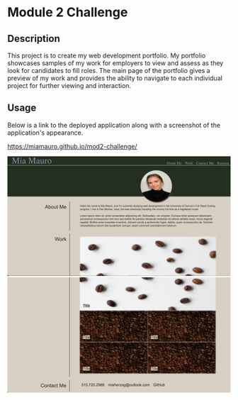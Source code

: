 # Module 2 Challenge

## Description

This project is to create my web development portfolio. My portfolio showcases samples of my work for employers to view and assess as they look for candidates to fill roles. The main page of the portfolio gives a preview of my work and provides the ability to navigate to each individual project for further viewing and interaction.

## Usage

Below is a link to the deployed application along with a screenshot of the application's appearance.

https://miamauro.github.io/mod2-challenge/

![plot](./assets/images/screenshot1.png)
![plot](./assets/images/screenshot2.png)
